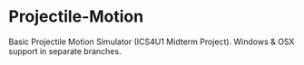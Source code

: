 # Projectile-Motion
Basic Projectile Motion Simulator (ICS4U1 Midterm Project). Windows & OSX support in separate branches.
